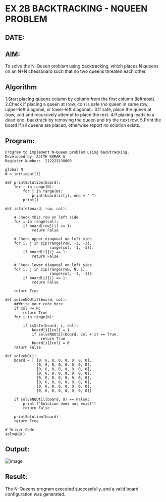# EX 2B BACKTRACKING - NQUEEN PROBLEM
## DATE:
## AIM:
To solve the N-Queen problem using backtracking, which places N queens on an N*N chessboard such that no two queens threaten each other.


## Algorithm
1.Start placing queens column by column from the first column (leftmost). 2.Check if placing a queen at (row, col) is safe (no queen in same row, upper-left diagonal, or lower-left diagonal). 3.If safe, place the queen at (row, col) and recursively attempt to place the rest. 4.If placing leads to a dead end, backtrack by removing the queen and try the next row. 5.Print the board if all queens are placed, otherwise report no solution exists.

## Program:
~~~
Program to implement N-Queen problem using backtracking.
Developed by: AJITH KUMAR A
Register Number:  212223230009

global N
N = int(input())
 
def printSolution(board):
    for i in range(N):
        for j in range(N):
            print(board[i][j], end = " ")
        print()
 
def isSafe(board, row, col):
 
    # Check this row on left side
    for i in range(col):
        if board[row][i] == 1:
            return False
 
    # Check upper diagonal on left side
    for i, j in zip(range(row, -1, -1),
                    range(col, -1, -1)):
        if board[i][j] == 1:
            return False
 
    # Check lower diagonal on left side
    for i, j in zip(range(row, N, 1),
                    range(col, -1, -1)):
        if board[i][j] == 1:
            return False
 
    return True
 
def solveNQUtil(board, col):
    ##Write your code here
    if col >= N:
        return True
    for i in range(N):
 
        if isSafe(board, i, col):
            board[i][col] = 1
            if solveNQUtil(board, col + 1) == True:
                return True
            board[i][col] = 0
    return False
    
def solveNQ():
    board = [ [0, 0, 0, 0, 0, 0, 0, 0],
              [0, 0, 0, 0, 0, 0, 0, 0],
              [0, 0, 0, 0, 0, 0, 0, 0],
              [0, 0, 0, 0, 0, 0, 0, 0],
              [0, 0, 0, 0, 0, 0, 0, 0],
              [0, 0, 0, 0, 0, 0, 0, 0],
              [0, 0, 0, 0, 0, 0, 0, 0],
              [0, 0, 0, 0, 0, 0, 0, 0]]
 
    if solveNQUtil(board, 0) == False:
        print ("Solution does not exist")
        return False
 
    printSolution(board)
    return True
 
# Driver Code
solveNQ()

~~~
## Output:
![image](https://github.com/user-attachments/assets/65d86108-ed1f-4fd4-831e-827a761c73f4)

## Result:
The N-Queens program executed successfully, and a valid board configuration was generated.
